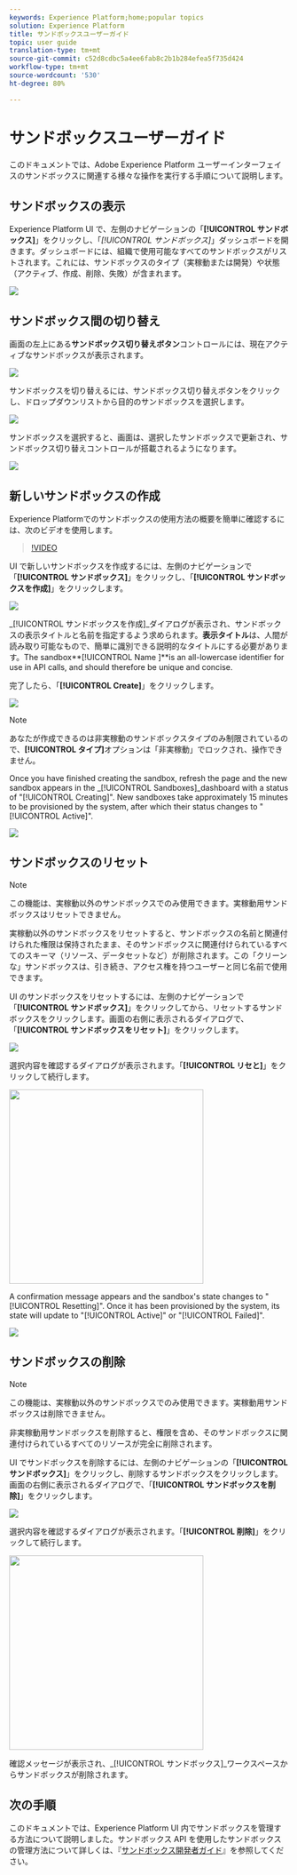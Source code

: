 ```yaml
---
keywords: Experience Platform;home;popular topics
solution: Experience Platform
title: サンドボックスユーザーガイド
topic: user guide
translation-type: tm+mt
source-git-commit: c52d8cdbc5a4ee6fab8c2b1b284efea5f735d424
workflow-type: tm+mt
source-wordcount: '530'
ht-degree: 80%

---
```



# サンドボックスユーザーガイド

このドキュメントでは、Adobe Experience Platform ユーザーインターフェイスのサンドボックスに関連する様々な操作を実行する手順について説明します。

## サンドボックスの表示

Experience Platform UI で、左側のナビゲーションの「**[!UICONTROL サンドボックス]**」をクリックし、「_[!UICONTROL サンドボックス]_」ダッシュボードを開きます。ダッシュボードには、組織で使用可能なすべてのサンドボックスがリストされます。これには、サンドボックスのタイプ（実稼動または開発）や状態（アクティブ、作成、削除、失敗）が含まれます。

![](../images/ui/sandboxes-tab.png)

## サンドボックス間の切り替え

画面の左上にある&#x200B;**サンドボックス切り替えボタン**&#x200B;コントロールには、現在アクティブなサンドボックスが表示されます。

![](../images/ui/sandbox-selector.png)

サンドボックスを切り替えるには、サンドボックス切り替えボタンをクリックし、ドロップダウンリストから目的のサンドボックスを選択します。

![](../images/ui/switch-sandbox.png)

サンドボックスを選択すると、画面は、選択したサンドボックスで更新され、サンドボックス切り替えコントロールが搭載されるようになります。

![](../images/ui/sandbox-switched.png)

## 新しいサンドボックスの作成

Experience Platformでのサンドボックスの使用方法の概要を簡単に確認するには、次のビデオを使用します。

>[!VIDEO](https://video.tv.adobe.com/v/29838/?quality=12&learn=on)

UI で新しいサンドボックスを作成するには、左側のナビゲーションで「**[!UICONTROL サンドボックス]**」をクリックし、「**[!UICONTROL サンドボックスを作成]**」をクリックします。

![](../images/ui/create-sandbox-button.png)

_[!UICONTROL サンドボックスを作成]_ダイアログが表示され、サンドボックスの表示タイトルと名前を指定するよう求められます。**表示タイトル**は、人間が読み取り可能なもので、簡単に識別できる説明的なタイトルにする必要があります。The sandbox**[!UICONTROL  Name ]**is an all-lowercase identifier for use in API calls, and should therefore be unique and concise.

完了したら、「**[!UICONTROL Create]**」をクリックします。

![](../images/ui/create-sandbox-dialog.png)

>[!NOTE]
>
> あなたが作成できるのは非実稼動のサンドボックスタイプのみ制限されているので、**[!UICONTROL タイプ]**&#x200B;オプションは「非実稼動」でロックされ、操作できません。

Once you have finished creating the sandbox, refresh the page and the new sandbox appears in the _[!UICONTROL Sandboxes]_dashboard with a status of &quot;[!UICONTROL Creating]&quot;. New sandboxes take approximately 15 minutes to be provisioned by the system, after which their status changes to &quot;[!UICONTROL Active]&quot;.

![](../images/ui/sandbox-created.png)

## サンドボックスのリセット

>[!NOTE]
>
> この機能は、実稼動以外のサンドボックスでのみ使用できます。実稼動用サンドボックスはリセットできません。

実稼動以外のサンドボックスをリセットすると、サンドボックスの名前と関連付けられた権限は保持されたまま、そのサンドボックスに関連付けられているすべてのスキーマ（リソース、データセットなど）が削除されます。この「クリーンな」サンドボックスは、引き続き、アクセス権を持つユーザーと同じ名前で使用できます。

UI のサンドボックスをリセットするには、左側のナビゲーションで「**[!UICONTROL サンドボックス]**」をクリックしてから、リセットするサンドボックスをクリックします。画面の右側に表示されるダイアログで、「**[!UICONTROL サンドボックスをリセット]**」をクリックします。

![](../images/ui/reset-sandbox-button.png)

選択内容を確認するダイアログが表示されます。「**[!UICONTROL リセと]**」をクリックして続行します。

<img src="../images/ui/reset-are-you-sure.png" width="350"><br>

A confirmation message appears and the sandbox&#39;s state changes to &quot;[!UICONTROL Resetting]&quot;. Once it has been provisioned by the system, its state will update to &quot;[!UICONTROL Active]&quot; or &quot;[!UICONTROL Failed]&quot;.

![](../images/ui/sandbox-resetting.png)

## サンドボックスの削除

>[!NOTE]
>
> この機能は、実稼動以外のサンドボックスでのみ使用できます。実稼動用サンドボックスは削除できません。

非実稼動用サンドボックスを削除すると、権限を含め、そのサンドボックスに関連付けられているすべてのリソースが完全に削除されます。

UI でサンドボックスを削除するには、左側のナビゲーションの「**[!UICONTROL サンドボックス]**」をクリックし、削除するサンドボックスをクリックします。画面の右側に表示されるダイアログで、「**[!UICONTROL サンドボックスを削除]**」をクリックします。

![](../images/ui/delete-sandbox-button.png)

選択内容を確認するダイアログが表示されます。「**[!UICONTROL 削除]**」をクリックして続行します。

<img src="../images/ui/delete-are-you-sure.png" width="350"><br>

確認メッセージが表示され、_[!UICONTROL サンドボックス]_ワークスペースからサンドボックスが削除されます。

## 次の手順

このドキュメントでは、Experience Platform UI 内でサンドボックスを管理する方法について説明しました。サンドボックス API を使用したサンドボックスの管理方法について詳しくは、『[サンドボックス開発者ガイド](../api/getting-started.md)』を参照してください。